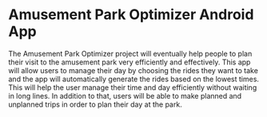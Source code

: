 # Amusement Park Optimizer Android App
The Amusement Park Optimizer project will eventually help people to plan their visit to
the amusement park very efficiently and effectively. This app will allow users to manage their
day by choosing the rides they want to take and the app will automatically generate the rides
based on the lowest times. This will help the user manage their time and day efficiently without
waiting in long lines. In addition to that, users will be able to make planned and unplanned trips
in order to plan their day at the park.
